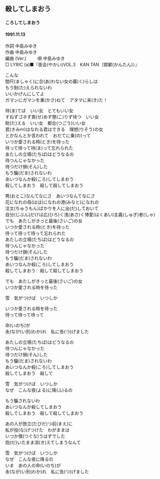 ## 殺してしまおう
#### ころしてしまおう
#### 1991.11.13  


作詞     中島みゆき  
作曲      中島みゆき  
編曲 (Ver.) 　　 
唄     中島みゆき   
□ LYRIC (a)■『夜会(やかい)VOL.3　KAN TAN（邯鄲(かんたん)）』   　
   
   
こんな   
間尺(ましゃく)に合(あ)わない女の暮(く)らしは   
もう耐(た)えられないわ   
いいかげんにしてよ   
ガマンにガマンを重(かさ)ねて　アタマに来(き)た！   
   
待(ま)てば　いい女　とてもいい女   
すねずゴネず責(せ)めず懲(こ)りず待つ　いい女   
耐(た)える　いい女　都合(つごう)いい女   
君(きみｍ)はなれる君はできる　理想(りそう)の女   
とかなんとか言われて　おだてに乗(の)って   
いつか愛される時(とき)を待った   
待って待って待(ま)って忘れられた   
あたしの立場(たちば)はどうなるの   
待つんじゃなかった   
待つだけ損(そん)した   
もう騙(だま)されないわ   
あいつなんか殺(ころ)してしまおう   
殺してしまおう　殺して殺してしまおう   
   
男(おとこ)なんてなにさ　あいつなんてなにさ   
花になれの母(はは)になれの港(みなと)になれの   
注文(ちゅうもん)ばかりを人に出(だ)しておいて   
自分(じぶん)だけは広(ひろ)く浅(あさ)く博愛(はくあい)主義(しゅぎ)者(しゃ)   
でも　あたしがきっと最後(さいご)の女   
いつか愛される時(とき)を待った   
待って待って待って忘れられた   
あたしの立場(たちば)はどうなるの   
待つんじゃなかった   
待つだけ損(そん)した   
もう騙(だま)されないわ   
あいつなんか殺(ころ)してしまおう   
殺してしまおう　殺して殺してしまおう   
   
でも　あたしがきっと最後(さいご)の女   
いつか愛される時を待った   
   
雪　気がつけば　いつしか   
   
いつか愛される時を待った   
待って待って待って   
   
命(いのち)が   
永(なが)い別(わか)れ　私に告(つ)げました   
   
あたしの立場(たちば)はどうなるの   
待つんじゃなかった   
待つだけ損(そん)した   
もう騙(だま)されないわ   
あいつなんか殺(ころ)してしまおう   
殺してしまおう　殺して   
   
雪　気がつけば　いつしか   
なぜ　こんな夜(よる)に降(ふ)るの   
   
もう騙されないわ   
あいつなんか殺してしまおう   
殺してしまおう　殺して殺してしまおう   
   
あの人が旅立(たびだ)つ前(まえ)に   
私が投(な)げつけた　わがままは   
いつか償(つぐな)うはずでした   
抱(だ)いたまま消(き)えてしまうなんて   
   
雪　気がつけば　いつしか   
なぜ　こんな夜に降るの   
いま　あの人の命(いのち)が   
永(なが)い別(わか)れ　私に告(つ)げました   